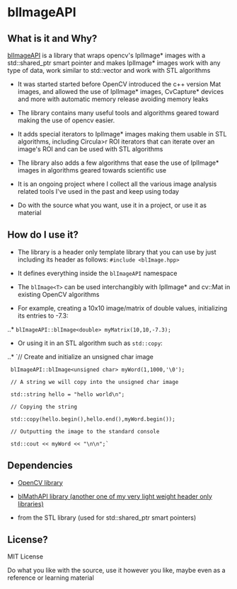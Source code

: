 # blImageAPI

## What is it and Why?

[blImageAPI](https://github.com/navyenzo/blImageAPI.git) is a library that wraps opencv's IplImage* images with a std::shared_ptr smart pointer and makes IplImage* images work with any type of data, work similar to std::vector and work with STL algorithms

* It was started started before OpenCV introduced the c++ version Mat images, and allowed the use of IplImage* images, CvCapture* devices and more with automatic memory release avoiding memory leaks

* The library contains many useful tools and algorithms geared toward making the use of opencv easier.

* It adds special iterators to IplImage* images making them usable in STL algorithms, including Circula>r ROI iterators that can iterate over an image's ROI and can be used with STL algorithms

* The library also adds a few algorithms that ease the use of IplImage* images in algorithms geared towards scientific use

* It is an ongoing project where I collect all the various image analysis related tools I've used in the past and keep using today

* Do with the source what you want, use it in a project, or use it as material

## How do I use it?

* The library is a header only template library that you can use by just including its header as follows: `#include <blImage.hpp>`

* It defines everything inside the `blImageAPI` namespace

* The `blImage<T>` can be used interchangibly with IplImage* and cv::Mat in existing OpenCV algorithms

* For example, creating a 10x10 image/matrix of double values, initializing its entries to -7.3:

..* `blImageAPI::blImage<double> myMatrix(10,10,-7.3);`

* Or using it in an STL algorithm such as `std::copy`:

..* `// Create and initialize an unsigned char image

     blImageAPI::blImage<unsigned char> myWord(1,1000,'\0');
    
     // A string we will copy into the unsigned char image

     std::string hello = "hello world\n";
    
     // Copying the string

     std::copy(hello.begin(),hello.end(),myWord.begin());
    
     // Outputting the image to the standard console

     std::cout << myWord << "\n\n";`



## Dependencies

* [OpenCV library](http://opencv.org/)

* [blMathAPI library (another one of my very light weight header only libraries)](https://github.com/navyenzo/blMathAPI.git)

* <memory> from the STL library (used for std::shared_ptr smart pointers)

## License?

MIT License

Do what you like with the source, use it however you like, maybe even as a reference or learning material